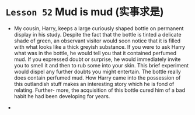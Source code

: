 # `Lesson 52` Mud is mud	(实事求是)

* My cousin, Harry, keeps a large curiously shaped bottle on permanent display in his study. Despite the fact that the bottle is tinted a delicate shade of green, an observant visitor would soon notice that it is filled with what looks like a thick greyish substance. If you were to ask Harry what was in the bottle, he would tell you that it contained perfumed mud. If you expressed doubt or surprise, he would immediately invite you to smell it and then to rub some into your skin. This brief experiment would dispel any further doubts you might entertain. The bottle really does contain perfumed mud. How Harry came into the possession of this outlandish stuff makes an interesting story which he is fond of relating. Further- more, the acquisition of this bottle cured him of a bad habit he had been developing for years.

* 